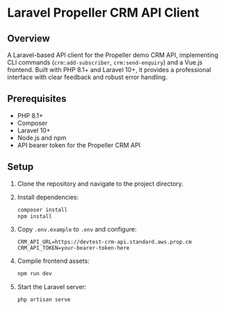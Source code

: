 # Laravel Propeller CRM API Client

## Overview
A Laravel-based API client for the Propeller demo CRM API, implementing CLI commands (`crm:add-subscriber`, `crm:send-enquiry`) and a Vue.js frontend. Built with PHP 8.1+ and Laravel 10+, it provides a professional interface with clear feedback and robust error handling.

## Prerequisites
- PHP 8.1+
- Composer
- Laravel 10+
- Node.js and npm
- API bearer token for the Propeller CRM API

## Setup
1. Clone the repository and navigate to the project directory.
2. Install dependencies:
   ```bash
   composer install
   npm install
   ```

3. Copy `.env.example` to `.env` and configure:
   ```
   CRM_API_URL=https://devtest-crm-api.standard.aws.prop.cm
   CRM_API_TOKEN=your-bearer-token-here
   ```

4. Compile frontend assets:
   ```bash
   npm run dev
   ```

5. Start the Laravel server:
   ```bash
   php artisan serve
